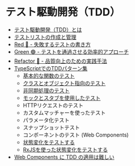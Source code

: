 # テスト駆動開発（TDD）

- [テスト駆動開発（TDD）とは](docs/what's-TDD.md)
- [テストリストの作成と管理](docs/test-list-management.md)
- [Red 🔴 - 失敗するテストの書き方](docs/testing-in-TDD.md)
- [Green 🟢 - テストを通過させる効率的アプローチ](docs/Implementation-in-TDD.md)
- [Refactor 🔵 - 品質向上のための実践手法](docs/refactoring-in-TDD.md)
- [TypeScriptでのTDDパターン集](docs/collection-of-TDD-patterns-TypeScript/index.md)
   - [基本的な関数のテスト](docs/collection-of-TDD-patterns-TypeScript/basic-function-testing.md)
   - [クラスとオブジェクト指向のテスト](docs/collection-of-TDD-patterns-TypeScript/class-and-object-oriented-testing.md)
   - [非同期処理のテスト](docs/collection-of-TDD-patterns-TypeScript/asynchronous-processing-testing.md)
   - [モックとスタブを使用したテスト](docs/collection-of-TDD-patterns-TypeScript/testing-with-mocks-and-stubs.md)
   - HTTPリクエストのテスト
   - カスタムマッチャーを使ったテスト
   - パラメータ化テスト
   - スナップショットテスト
   - コンポーネントのテスト (Web Components)
   - [状態変化をテストする](docs/collection-of-TDD-patterns-TypeScript/testing-state-changes.md)
   - [RxJSを使った状態変化をテストする](docs/collection-of-TDD-patterns-TypeScript/testing-state-changes-with-rxjs.md)
- [Web Components に TDD の適用は難しい](docs/applying-TDD-to-WebComponents-is-difficult.md)